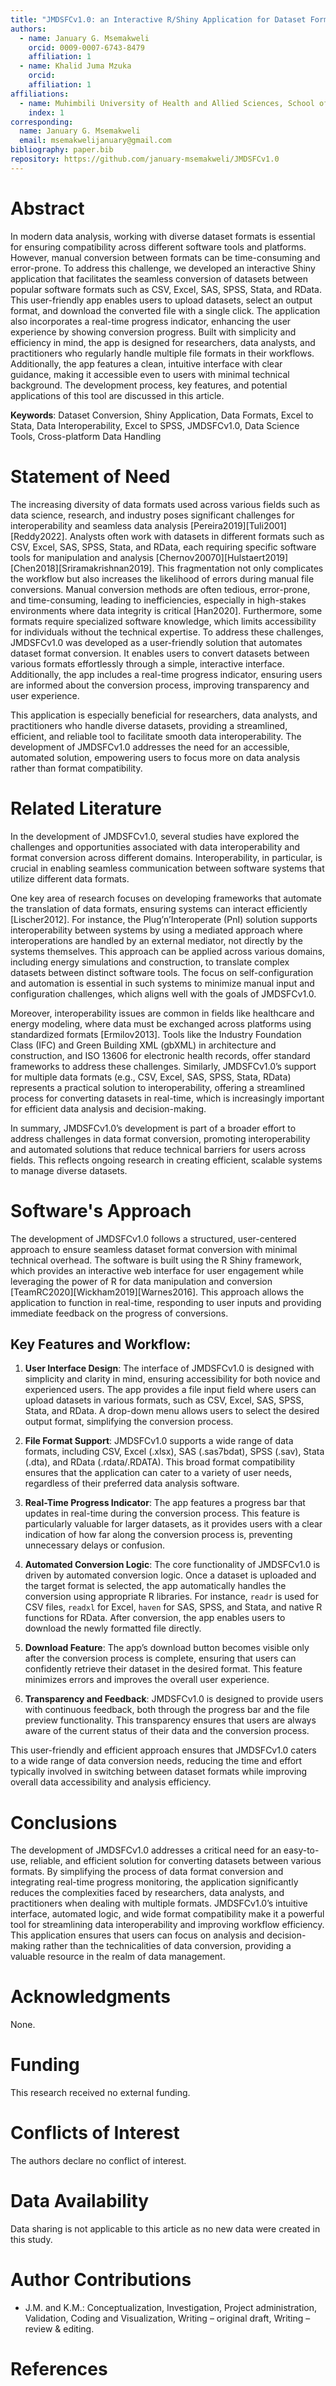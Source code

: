 ```yaml
---
title: "JMDSFCv1.0: an Interactive R/Shiny Application for Dataset Format Conversion with Real-Time Progress Monitoring"
authors:
  - name: January G. Msemakweli
    orcid: 0009-0007-6743-8479
    affiliation: 1
  - name: Khalid Juma Mzuka
    orcid: 
    affiliation: 1
affiliations:
  - name: Muhimbili University of Health and Allied Sciences, School of Public Health and Social Sciences, Department of Environmental and Occupational Health
    index: 1
corresponding:
  name: January G. Msemakweli
  email: msemakwelijanuary@gmail.com
bibliography: paper.bib
repository: https://github.com/january-msemakweli/JMDSFCv1.0
---
```


# Abstract

In modern data analysis, working with diverse dataset formats is essential for ensuring compatibility across different software tools and platforms. However, manual conversion between formats can be time-consuming and error-prone. To address this challenge, we developed an interactive Shiny application that facilitates the seamless conversion of datasets between popular software formats such as CSV, Excel, SAS, SPSS, Stata, and RData. This user-friendly app enables users to upload datasets, select an output format, and download the converted file with a single click. The application also incorporates a real-time progress indicator, enhancing the user experience by showing conversion progress. Built with simplicity and efficiency in mind, the app is designed for researchers, data analysts, and practitioners who regularly handle multiple file formats in their workflows. Additionally, the app features a clean, intuitive interface with clear guidance, making it accessible even to users with minimal technical background. The development process, key features, and potential applications of this tool are discussed in this article.

**Keywords**: Dataset Conversion, Shiny Application, Data Formats, Excel to Stata, Data Interoperability, Excel to SPSS, JMDSFCv1.0, Data Science Tools, Cross-platform Data Handling


# Statement of Need

The increasing diversity of data formats used across various fields such as data science, research, and industry poses significant challenges for interoperability and seamless data analysis [Pereira2019][Tuli2001][Reddy2022]. Analysts often work with datasets in different formats such as CSV, Excel, SAS, SPSS, Stata, and RData, each requiring specific software tools for manipulation and analysis [Chernov20070][Hulstaert2019][Chen2018][Sriramakrishnan2019]. This fragmentation not only complicates the workflow but also increases the likelihood of errors during manual file conversions. Manual conversion methods are often tedious, error-prone, and time-consuming, leading to inefficiencies, especially in high-stakes environments where data integrity is critical [Han2020]. Furthermore, some formats require specialized software knowledge, which limits accessibility for individuals without the technical expertise. To address these challenges, JMDSFCv1.0 was developed as a user-friendly solution that automates dataset format conversion. It enables users to convert datasets between various formats effortlessly through a simple, interactive interface. Additionally, the app includes a real-time progress indicator, ensuring users are informed about the conversion process, improving transparency and user experience.

This application is especially beneficial for researchers, data analysts, and practitioners who handle diverse datasets, providing a streamlined, efficient, and reliable tool to facilitate smooth data interoperability. The development of JMDSFCv1.0 addresses the need for an accessible, automated solution, empowering users to focus more on data analysis rather than format compatibility.

# Related Literature
In the development of JMDSFCv1.0, several studies have explored the challenges and opportunities associated with data interoperability and format conversion across different domains. Interoperability, in particular, is crucial in enabling seamless communication between software systems that utilize different data formats.

One key area of research focuses on developing frameworks that automate the translation of data formats, ensuring systems can interact efficiently [Lischer2012]. For instance, the Plug’n’Interoperate (PnI) solution supports interoperability between systems by using a mediated approach where interoperations are handled by an external mediator, not directly by the systems themselves. This approach can be applied across various domains, including energy simulations and construction, to translate complex datasets between distinct software tools. The focus on self-configuration and automation is essential in such systems to minimize manual input and configuration challenges, which aligns well with the goals of JMDSFCv1.0.

Moreover, interoperability issues are common in fields like healthcare and energy modeling, where data must be exchanged across platforms using standardized formats [Ermilov2013]. Tools like the Industry Foundation Class (IFC) and Green Building XML (gbXML) in architecture and construction, and ISO 13606 for electronic health records, offer standard frameworks to address these challenges. Similarly, JMDSFCv1.0’s support for multiple data formats (e.g., CSV, Excel, SAS, SPSS, Stata, RData) represents a practical solution to interoperability, offering a streamlined process for converting datasets in real-time, which is increasingly important for efficient data analysis and decision-making.

In summary, JMDSFCv1.0’s development is part of a broader effort to address challenges in data format conversion, promoting interoperability and automated solutions that reduce technical barriers for users across fields. This reflects ongoing research in creating efficient, scalable systems to manage diverse datasets.


# Software's Approach

The development of JMDSFCv1.0 follows a structured, user-centered approach to ensure seamless dataset format conversion with minimal technical overhead. The software is built using the R Shiny framework, which provides an interactive web interface for user engagement while leveraging the power of R for data manipulation and conversion [TeamRC2020][Wickham2019][Warnes2016]. This approach allows the application to function in real-time, responding to user inputs and providing immediate feedback on the progress of conversions.

## Key Features and Workflow:
1. **User Interface Design**: The interface of JMDSFCv1.0 is designed with simplicity and clarity in mind, ensuring accessibility for both novice and experienced users. The app provides a file input field where users can upload datasets in various formats, such as CSV, Excel, SAS, SPSS, Stata, and RData. A drop-down menu allows users to select the desired output format, simplifying the conversion process.
   
2. **File Format Support**: JMDSFCv1.0 supports a wide range of data formats, including CSV, Excel (.xlsx), SAS (.sas7bdat), SPSS (.sav), Stata (.dta), and RData (.rdata/.RDATA). This broad format compatibility ensures that the application can cater to a variety of user needs, regardless of their preferred data analysis software.

3. **Real-Time Progress Indicator**: The app features a progress bar that updates in real-time during the conversion process. This feature is particularly valuable for larger datasets, as it provides users with a clear indication of how far along the conversion process is, preventing unnecessary delays or confusion.

4. **Automated Conversion Logic**: The core functionality of JMDSFCv1.0 is driven by automated conversion logic. Once a dataset is uploaded and the target format is selected, the app automatically handles the conversion using appropriate R libraries. For instance, `readr` is used for CSV files, `readxl` for Excel, `haven` for SAS, SPSS, and Stata, and native R functions for RData. After conversion, the app enables users to download the newly formatted file directly.

5. **Download Feature**: The app’s download button becomes visible only after the conversion process is complete, ensuring that users can confidently retrieve their dataset in the desired format. This feature minimizes errors and improves the overall user experience.

6. **Transparency and Feedback**: JMDSFCv1.0 is designed to provide users with continuous feedback, both through the progress bar and the file preview functionality. This transparency ensures that users are always aware of the current status of their data and the conversion process.

This user-friendly and efficient approach ensures that JMDSFCv1.0 caters to a wide range of data conversion needs, reducing the time and effort typically involved in switching between dataset formats while improving overall data accessibility and analysis efficiency.


# Conclusions

The development of JMDSFCv1.0 addresses a critical need for an easy-to-use, reliable, and efficient solution for converting datasets between various formats. By simplifying the process of data format conversion and integrating real-time progress monitoring, the application significantly reduces the complexities faced by researchers, data analysts, and practitioners when dealing with multiple formats. JMDSFCv1.0’s intuitive interface, automated logic, and wide format compatibility make it a powerful tool for streamlining data interoperability and improving workflow efficiency. This application ensures that users can focus on analysis and decision-making rather than the technicalities of data conversion, providing a valuable resource in the realm of data management.


# Acknowledgments

None.

# Funding

This research received no external funding.

# Conflicts of Interest

The authors declare no conflict of interest.

# Data Availability

Data sharing is not applicable to this article as no new data were created in this study.

# Author Contributions

- J.M. and K.M.: Conceptualization, Investigation, Project administration, Validation, Coding and Visualization, Writing – original draft, Writing – review & editing.

# References
